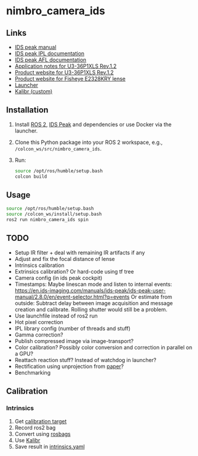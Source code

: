 # nimbro_camera_ids

## Links

- [IDS peak manual](https://en.ids-imaging.com/download-details/1009698.html?os=linux&version=&bus=64)
- [IDS peak IPL documentation](https://en.ids-imaging.com/manuals/ids-peak/ids-peak-ipl-documentation/2.9.0/en/index.html)
- [IDS peak AFL documentation](https://en.ids-imaging.com/manuals/ids-peak/ids-peak-afl-documentation/2.9.0/en/index.html)
- [Application notes for U3-36P1XLS Rev.1.2](https://www.1stvision.com/cameras/IDS/IDS-manuals/en/application-notes-u3-36px.html)
- [Product website for U3-36P1XLS Rev.1.2](https://en.ids-imaging.com/store/u3-36p1xls-rev-1-2.html)
- [Product website for Fisheye E2328KRY lense](https://en.ids-imaging.com/store/u3-36p1xls-rev-1-2.html)
- [Launcher](https://git.ais.uni-bonn.de/athome/nimbro_ids_launch)
- [Kalibr (custom)](https://git.ais.uni-bonn.de/athome/kalibr_ds)

## Installation

1. Install [ROS 2](https://docs.ros.org/en/humble/index.html), [IDS Peak](https://en.ids-imaging.com/files/downloads/ids-peak/readme/ids-peak-linux-readme-2.9.0_EN.html#first-start) and dependencies or use Docker via the launcher.

2. Clone this Python package into your ROS 2 workspace, e.g., `/colcon_ws/src/nimbro_camera_ids`.

3. Run:

    ```bash
    source /opt/ros/humble/setup.bash
    colcon build
    ```

## Usage

```bash
source /opt/ros/humble/setup.bash
source /colcon_ws/install/setup.bash
ros2 run nimbro_camera_ids spin
```

## TODO

- Setup IR filter + deal with remaining IR artifacts if any
- Adjust and fix the focal distance of lense
- Intrinsics calibration
- Extrinsics calibration? Or hard-code using tf tree
- Camera config (in ids peak cockpit)
- Timestamps: Maybe linescan mode and listen to internal events: https://en.ids-imaging.com/manuals/ids-peak/ids-peak-user-manual/2.8.0/en/event-selector.html?q=events Or estimate from outside: Subtract delay between image acquisition and message creation and calibrate. Rolling shutter would still be a problem.
- Use launchfile instead of ros2 run
- Hot pixel correction
- IPL library config (number of threads and stuff)
- Gamma correction?
- Publish compressed image via image-transport?
- Color calibration? Possibly color conversion and correction in parallel on a GPU?
- Reattach reaction stuff? Instead of watchdog in launcher?
- Rectification using unprojection from [paper](https://arxiv.org/pdf/1807.08957)?
- Benchmarking

## Calibration

### Intrinsics

1. Get [calibration target](https://github.com/ethz-asl/kalibr/wiki/calibration-targets)
2. Record ros2 bag
3. Convert using [rosbags](https://gitlab.com/ternaris/rosbags)
4. Use [Kalibr](https://git.ais.uni-bonn.de/athome/kalibr_ds)
5. Save result in [intrinsics.yaml](nimbro_camera_ids/resources/intrinsics.yaml)

